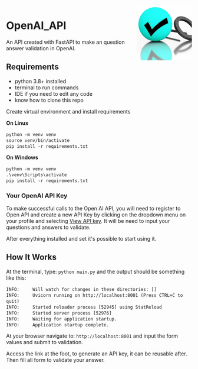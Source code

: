 <img src="https://github.com/mabittar/OpenAI_Questions/blob/master/static/question_mark.png?raw=true" width="150px" align="right" />

# OpenAI_API

An API created with FastAPI to make an question answer validation in OpenAI.

## Requirements

- python 3.8+ installed
- terminal to run commands
- IDE if you need to edit any code
- know how to clone this repo

Create virtual environment and install requirements

**On Linux**

```Shell
python -m venv venv
source venv/bin/activate
pip install -r requirements.txt
```

**On Windows**

```Shell
python -m venv venv
.\venv\Scripts\activate
pip install -r requirements.txt
```

### Your OpenAI API Key

To make successful calls to the Open AI API, you will need to register to Open API and create a new API Key by clicking on the dropdown menu on your profile and selecting [View API key](https://beta.openai.com/account/api-keys). It will be need to input your questions and answers to validate.

After everything installed and set it's possible to start using it.

## How It Works

At the terminal, type: `python main.py` and the output should be something like this:

```Shell
INFO:     Will watch for changes in these directories: []
INFO:     Uvicorn running on http://localhost:8001 (Press CTRL+C to quit)
INFO:     Started reloader process [52945] using StatReload
INFO:     Started server process [52976]
INFO:     Waiting for application startup.
INFO:     Application startup complete.
```

At your browser navigate to: `http://localhost:8001` and input the form values and submit to validation.

Access the link at the foot, to generate an API key, it can be reusable after. Then fill all form to validate your answer.
